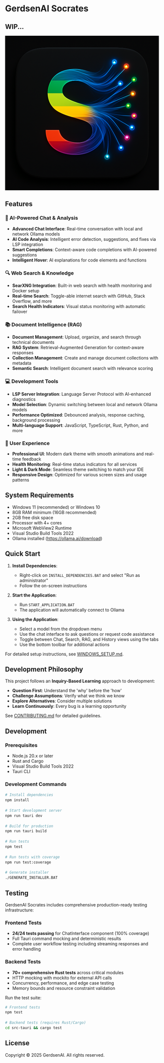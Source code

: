 # GerdsenAI Socrates

## WIP...

![GerdsenAI Socrates](./public/assets/gerdsenai/s-logo.png)

## Features

### **🤖 AI-Powered Chat & Analysis**
- **Advanced Chat Interface**: Real-time conversation with local and network Ollama models
- **AI Code Analysis**: Intelligent error detection, suggestions, and fixes via LSP integration
- **Smart Completions**: Context-aware code completions with AI-powered suggestions
- **Intelligent Hover**: AI explanations for code elements and functions

### **🔍 Web Search & Knowledge**
- **SearXNG Integration**: Built-in web search with health monitoring and Docker setup
- **Real-time Search**: Toggle-able internet search with GitHub, Stack Overflow, and more
- **Search Health Indicators**: Visual status monitoring with automatic failover

### **📚 Document Intelligence (RAG)**
- **Document Management**: Upload, organize, and search through technical documents
- **RAG System**: Retrieval-Augmented Generation for context-aware responses
- **Collection Management**: Create and manage document collections with metadata
- **Semantic Search**: Intelligent document search with relevance scoring

### **💻 Development Tools**
- **LSP Server Integration**: Language Server Protocol with AI-enhanced diagnostics
- **Model Selection**: Dynamic switching between local and network Ollama models
- **Performance Optimized**: Debounced analysis, response caching, background processing
- **Multi-language Support**: JavaScript, TypeScript, Rust, Python, and more

### **🎨 User Experience**
- **Professional UI**: Modern dark theme with smooth animations and real-time feedback
- **Health Monitoring**: Real-time status indicators for all services
- **Light & Dark Mode**: Seamless theme switching to match your IDE
- **Responsive Design**: Optimized for various screen sizes and usage patterns

## System Requirements

- Windows 11 (recommended) or Windows 10
- 8GB RAM minimum (16GB recommended)
- 2GB free disk space
- Processor with 4+ cores
- Microsoft WebView2 Runtime
- Visual Studio Build Tools 2022
- Ollama installed (https://ollama.ai/download)

## Quick Start

1. **Install Dependencies**:
   - Right-click on `INSTALL_DEPENDENCIES.BAT` and select "Run as administrator"
   - Follow the on-screen instructions

2. **Start the Application**:
   - Run `START_APPLICATION.BAT`
   - The application will automatically connect to Ollama

3. **Using the Application**:
   - Select a model from the dropdown menu
   - Use the chat interface to ask questions or request code assistance
   - Toggle between Chat, Search, RAG, and History views using the tabs
   - Use the bottom toolbar for additional actions

For detailed setup instructions, see [WINDOWS_SETUP.md](./WINDOWS_SETUP.md).

## Development Philosophy

This project follows an **Inquiry-Based Learning** approach to development:

- **Question First**: Understand the 'why' before the 'how'
- **Challenge Assumptions**: Verify what we think we know
- **Explore Alternatives**: Consider multiple solutions
- **Learn Continuously**: Every bug is a learning opportunity

See [CONTRIBUTING.md](./CONTRIBUTING.md) for detailed guidelines.

## Development

### Prerequisites

- Node.js 20.x or later
- Rust and Cargo
- Visual Studio Build Tools 2022
- Tauri CLI

### Development Commands

```bash
# Install dependencies
npm install

# Start development server
npm run tauri dev

# Build for production
npm run tauri build

# Run tests
npm test

# Run tests with coverage
npm run test:coverage

# Generate installer
./GENERATE_INSTALLER.BAT
```

## Testing

GerdsenAI Socrates includes comprehensive production-ready testing infrastructure:

### Frontend Tests
- **24/24 tests passing** for ChatInterface component (100% coverage)
- Full Tauri command mocking and deterministic results
- Complete user workflow testing including streaming responses and error handling

### Backend Tests  
- **70+ comprehensive Rust tests** across critical modules
- HTTP mocking with mockito for external API calls
- Concurrency, performance, and edge case testing
- Memory bounds and resource constraint validation

Run the test suite:
```bash
# Frontend tests
npm test

# Backend tests (requires Rust/Cargo)
cd src-tauri && cargo test
```

## License

Copyright © 2025 GerdsenAI. All rights reserved.
